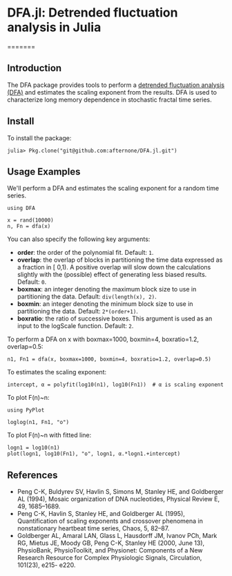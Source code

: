 # DFA.jl: Detrended fluctuation analysis in Julia
=======
## Introduction
The DFA package provides tools to perform a [detrended fluctuation analysis (DFA)](http://en.wikipedia.org/wiki/Detrended_fluctuation_analysis) and estimates the scaling exponent from the results. DFA is used to characterize long memory dependence in stochastic fractal time series.

## Install
To install the package:

`julia> Pkg.clone("git@github.com:afternone/DFA.jl.git")`

## Usage Examples
We'll perform a DFA and estimates the scaling exponent for a random time series.
```
using DFA

x = rand(10000)
n, Fn = dfa(x)
```
You can also specify the following key arguments:

* **order**:  the order of the polynomial fit. Default: `1`.
* **overlap**:  the overlap of blocks in partitioning the time data expressed as a fraction in [
0,1). A positive overlap will slow down the calculations slightly with the (possible)
effect of generating less biased results. Default: `0`.
* **boxmax**: an integer denoting the maximum block size to use in partitioning the data. Default:
`div(length(x), 2)`.
* **boxmin**: an integer denoting the minimum block size to use in partitioning the data. Default: `2*(order+1)`.
* **boxratio**: the ratio of successive boxes. This argument is used as an input to the logScale
function. Default: `2`.

To perform a DFA on x with boxmax=1000, boxmin=4, boxratio=1.2, overlap=0.5:
```
n1, Fn1 = dfa(x, boxmax=1000, boxmin=4, boxratio=1.2, overlap=0.5)
```
To estimates the scaling exponent:
```
intercept, α = polyfit(log10(n1), log10(Fn1))  # α is scaling exponent
```
To plot F(n)~n:
```
using PyPlot

loglog(n1, Fn1, "o")
```
To plot F(n)~n with fitted line:
```
logn1 = log10(n1)
plot(logn1, log10(Fn1), "o", logn1, α.*logn1.+intercept)
```

## References
* Peng C-K, Buldyrev SV, Havlin S, Simons M, Stanley HE, and Goldberger AL (1994), Mosaic
organization of DNA nucleotides, Physical Review E, 49, 1685–1689.
* Peng C-K, Havlin S, Stanley HE, and Goldberger AL (1995), Quantification of scaling exponents
and crossover phenomena in nonstationary heartbeat time series, Chaos, 5, 82–87.
* Goldberger AL, Amaral LAN, Glass L, Hausdorff JM, Ivanov PCh, Mark RG, Mietus JE, Moody
GB, Peng C-K, Stanley HE (2000, June 13), PhysioBank, PhysioToolkit, and Physionet: Components
of a New Research Resource for Complex Physiologic Signals, Circulation, 101(23), e215-
e220.
